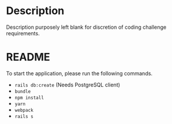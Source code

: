 # Description
Description purposely left blank for discretion of coding challenge requirements.

# README

To start the application, please run the following commands.
- `rails db:create` (Needs PostgreSQL client)
- `bundle`
- `npm install`
- `yarn`
- `webpack`
- `rails s`
